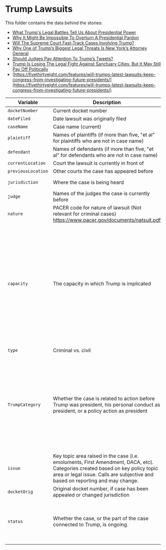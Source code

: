 # Trump Lawsuits

This folder contains the data behind the stories: 

- [What Trump's Legal Battles Tell Us About Presidential Power](https://fivethirtyeight.com/features/what-trumps-legal-battles-tell-us-about-presidential-power/)
- [Why It Might Be Impossible To Overturn A Presidential Pardon](https://fivethirtyeight.com/features/why-it-might-be-impossible-to-overturn-a-presidential-pardon/)
- [Will The Supreme Court Fast-Track Cases Involving Trump?](https://fivethirtyeight.com/features/will-the-supreme-court-fast-track-cases-involving-trump/)
- [Why One of Trump’s Biggest Legal Threats Is New York’s Attorney General](https://fivethirtyeight.com/features/why-one-of-trumps-biggest-legal-threats-is-new-yorks-attorney-general/)
- [Should Judges Pay Attention To Trump’s Tweets?](https://fivethirtyeight.com/features/should-judges-pay-attention-to-trumps-tweets/)
- [Trump Is Losing The Legal Fight Against Sanctuary Cities, But It May Still Pay Off Politically](https://fivethirtyeight.com/features/trump-is-losing-the-legal-fight-against-sanctuary-cities-but-it-may-still-pay-off-politically/)
- [https://fivethirtyeight.com/features/will-trumps-latest-lawsuits-keep-congress-from-investigating-future-presidents/](https://fivethirtyeight.com/features/will-trumps-latest-lawsuits-keep-congress-from-investigating-future-presidents/)

Variable	| Description | Values
---|---|----
`docketNumber` | Current docket number
`dateFiled` | Date lawsuit was originally filed
`caseName` | Case name (current)
`plaintiff` | Names of plaintiffs (if more than five, "et al" for plaintiffs who are not in case name)
`defendant` | Names of defendants (if more than five, "et al" for defendants who are not in case name)
`currentLocation` | Court the lawsuit is currently in front of
`previousLocation` | Other courts the case has appeared before 
`jurisdiction` | Where the case is being heard | 1 = Federal; 2 = State
`judge` | Names of the judges the case is currently before
`nature` | PACER code for nature of lawsuit (Not relevant for criminal cases) https://www.pacer.gov/documents/natsuit.pdf
`capacity` | The capacity in which Trump is implicated | 1 = Case directed at Trump personally; 2 = Case directed at action of Trump administration; 3 = Trump as plaintiff; 4 = Trump administration as plaintiff; 5 = Case directed at Trump associate; 6 = Other
`type` | Criminal vs. civil | 1 = Criminal; 2 = Civil
`TrumpCategory` | Whether the case is related to action before Trump was president, his personal conduct as president, or a policy action as president | 1 = Case directed at pre-presidency action; 2 = Case directed at personal action of Trump as president; 3 = Case directed at policy action of Trump as president
`issue` | Key topic area raised in the case (i.e. emoluments, First Amendment, DACA, etc). Categories created based on key policy topic area or legal issue. Calls are subjective and based on reporting and may change.
`docketOrig` | Original docket number, if case has been appealed or changed jurisdiction
`status` | Whether the case, or the part of the case connected to Trump, is ongoing. | 1 = Case is ongoing; 2 = Case or part of case connected to Trump is closed
